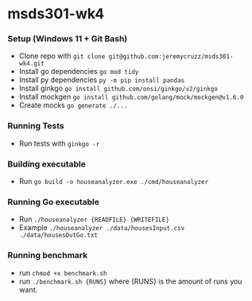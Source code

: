 # msds301-wk4

### Setup (Windows 11 + Git Bash)
- Clone repo with `git clone git@github.com:jeremycruzz/msds301-wk4.git`
- Install go dependencies `go mod tidy`
- Install py dependencies `py -m pip install pandas`
- Install ginkgo `go install github.com/onsi/ginkgo/v2/ginkgo`
- Install mockgen `go install github.com/golang/mock/mockgen@v1.6.0`
- Create mocks `go generate ./...`

### Running Tests
- Run tests with `ginkgo -r`

### Building executable
- Run `go build -o houseanalyzer.exe ./cmd/houseanalyzer`

### Running Go executable
- Run `./houseanalyzer {READFILE} {WRITEFILE}`
- Example `./houseanalyzer ./data/housesInput.csv ./data/housesOutGo.txt`

### Running benchmark
- run `chmod +x benchmark.sh`
- run `./benchmark.sh {RUNS}` where {RUNS} is the amount of runs you want.